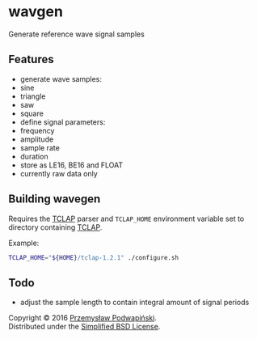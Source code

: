 # wavgen
Generate reference wave signal samples

## Features
- generate wave samples:
 - sine
 - triangle
 - saw
 - square
- define signal parameters:
 - frequency
 - amplitude
 - sample rate
 - duration 
- store as LE16, BE16 and FLOAT
 - currently raw data only

## Building wavegen
Requires the [TCLAP][10] parser and `TCLAP_HOME` environment variable
set to directory containing [TCLAP][10].

Example:

```sh
TCLAP_HOME="${HOME}/tclap-1.2.1" ./configure.sh
```

## Todo
- adjust the sample length to contain integral amount of signal periods


Copyright &copy; 2016 [Przemysław Podwapiński][98].<br>
Distributed under the [Simplified BSD License][99].

[10]:http://tclap.sourceforge.net/
[98]:mailto:p.podwapinski@gmail.com
[99]:https://www.freebsd.org/copyright/freebsd-license.html
